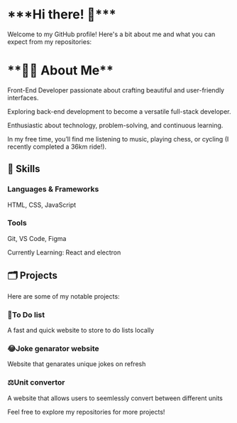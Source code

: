 <h1>***Hi there! 👋***</h1>

Welcome to my GitHub profile! Here's a bit about me and what you can expect from my repositories:

<h1>**👨‍💻 About Me**</h1>
Front-End Developer passionate about crafting beautiful and user-friendly interfaces.

Exploring back-end development to become a versatile full-stack developer.

Enthusiastic about technology, problem-solving, and continuous learning.

In my free time, you’ll find me listening to music, playing chess, or cycling (I recently completed a 36km ride!).

<h2>🔧 Skills</h2>

<h3>Languages & Frameworks</h3>
HTML, CSS, JavaScript 

<h3>Tools</h3>
Git, VS Code, Figma

Currently Learning: React and electron

<h2>🗂 Projects</h2>

Here are some of my notable projects:

<h3>🔨To Do list</h3>
A fast and quick website to store to do lists locally

<h3>😂Joke genarator website</h3>
Website that genarates unique jokes on refresh

<h3>⚖️Unit convertor</h3>
A website that allows users to seemlessly convert between different units

Feel free to explore my repositories for more projects!
